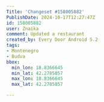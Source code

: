 ```yaml
---
Title: 'Changeset #158005882'
PublishDate: 2024-10-17T12:27:47Z
id: 158005882
user: Znaika
comment: Updated a restaurant
created_by: Every Door Android 5.2
tags:
- Montenegro
- Budva
bbox:
  min_lon: 18.8366645
  min_lat: 42.2785857
  max_lon: 18.8366645
  max_lat: 42.2785857

---
```

